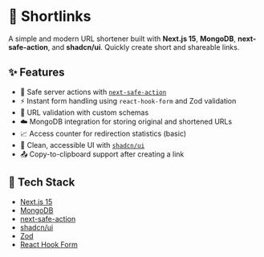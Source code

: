 # 🔗 Shortlinks

A simple and modern URL shortener built with **Next.js 15**, **MongoDB**, **next-safe-action**, and **shadcn/ui**. Quickly create short and shareable links.

## ✨ Features

- 🔐 Safe server actions with [`next-safe-action`](https://github.com/TheEdoRan/next-safe-action)
- ⚡ Instant form handling using `react-hook-form` and Zod validation
- 🧪 URL validation with custom schemas
- ☁️ MongoDB integration for storing original and shortened URLs
- 📈 Access counter for redirection statistics (basic)
- 🧠 Clean, accessible UI with [`shadcn/ui`](https://ui.shadcn.com)
- 📤 Copy-to-clipboard support after creating a link

## 🧱 Tech Stack

- [Next.js 15](https://nextjs.org)
- [MongoDB](https://www.mongodb.com)
- [next-safe-action](https://github.com/TheEdoRan/next-safe-action)
- [shadcn/ui](https://ui.shadcn.com)
- [Zod](https://zod.dev)
- [React Hook Form](https://react-hook-form.com)
